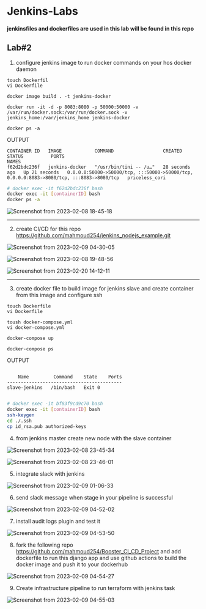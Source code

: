 # Jenkins-Labs

#### jenkinsfiles and dockerfiles are used in this lab will be found in this repo

## Lab#2

1. configure jenkins image to run docker commands on your hos docker daemon

```
touch Dockerfil
vi Dockerfile
```

```
docker image build . -t jenkins-docker
```

```
docker run -it -d -p 8083:8080 -p 50000:50000 -v /var/run/docker.sock:/var/run/docker.sock -v jenkins_home:/var/jenkins_home jenkins-docker

```

```
docker ps -a
```
OUTPUT
```
CONTAINER ID   IMAGE            COMMAND                  CREATED          STATUS          PORTS                                                                                      NAMES
f62d2bdc236f   jenkins-docker   "/usr/bin/tini -- /u…"   28 seconds ago   Up 21 seconds   0.0.0.0:50000->50000/tcp, :::50000->50000/tcp, 0.0.0.0:8083->8080/tcp, :::8083->8080/tcp   priceless_cori

```

```bash
# docker exec -it f62d2bdc236f bash 
docker exec -it [containerID] bash
docker ps -a

```

![Screenshot from 2023-02-08 18-45-18](https://user-images.githubusercontent.com/57557314/217702115-811c44b8-ac24-4638-8a85-19f11c5e6476.png)


---------------------------------------------------------------------------------------------------

2. create CI/CD for this repo https://github.com/mahmoud254/jenkins_nodejs_example.git


![Screenshot from 2023-02-09 04-30-05](https://user-images.githubusercontent.com/57557314/217702434-a9d96db6-67ff-496d-9073-fb167efd0044.png)


![Screenshot from 2023-02-08 19-48-56](https://user-images.githubusercontent.com/57557314/217702746-cb9dc1ff-5059-4147-b476-2416e47759ff.png)


![Screenshot from 2023-02-20 14-12-11](https://user-images.githubusercontent.com/57557314/220114304-fd66e2b8-2391-4271-b7f9-5f926d02e4c8.png)

----------------------------------------------------------------------------------

3. create docker file to build image for jenkins slave and create container from this image and configure ssh

```
touch Dockerfile
vi Dockerfile
```

```
toush docker-compose.yml
vi docker-compose.yml
```

```
docker-compose up
```
```
docker-compose ps
```
OUTPUT
```

    Name         Command    State    Ports
------------------------------------------
slave-jenkins   /bin/bash   Exit 0        

```

```bash

# docker exec -it bf83f9cd9c70 bash
docker exec -it [containerID] bash
ssh-keygen
cd ./.ssh
cp id_rsa.pub authorized-keys

```


4. from jenkins master create new node with the slave container

![Screenshot from 2023-02-08 23-45-34](https://user-images.githubusercontent.com/57557314/217702873-76958633-bcba-4ea7-9c89-324a9c5b9021.png)


![Screenshot from 2023-02-08 23-46-01](https://user-images.githubusercontent.com/57557314/217702881-e70fc352-d0ca-44b0-aba8-f65b947f85f5.png)


5. integrate slack with jenkins


![Screenshot from 2023-02-09 01-06-33](https://user-images.githubusercontent.com/57557314/217703251-885aff91-d389-4086-9592-9238a553425c.png)


6. send slack message when stage in your pipeline is successful

![Screenshot from 2023-02-09 04-52-02](https://user-images.githubusercontent.com/57557314/217705589-39262f9c-55fd-4a58-9b0e-a677b2835309.png)


7. install audit logs plugin and test it

![Screenshot from 2023-02-09 04-53-50](https://user-images.githubusercontent.com/57557314/217705816-cf9d3677-1f52-4135-9199-ec0cc6de8fb3.png)



8. fork the following repo https://github.com/mahmoud254/Booster_CI_CD_Project and add dockerfile to run this django app and use github actions to build the docker image and push it to your dockerhub


![Screenshot from 2023-02-09 04-54-27](https://user-images.githubusercontent.com/57557314/217705922-6c384775-1655-45cb-b1c8-8030f8fdfb22.png)

9. Create infrastructure pipeline to run terraform with jenkins task

![Screenshot from 2023-02-09 04-55-03](https://user-images.githubusercontent.com/57557314/217705996-7373496e-fbf7-4a9b-907a-8a46db5bb0cc.png)
